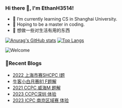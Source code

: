 ### Hi there 👋, I'm EthanH3514!

- 🌱 I’m currently learning CS in Shanghai University.
- 🎈 Hoping to be a master in coding.
- 🧐 想做一些对生活有用的东西

[![Anurag's GitHub stats](https://github-readme-stats.vercel.app/api?username=EthanH3514&show_icons=true&theme=tokyonight)](https://github.com/anuraghazra/github-readme-stats)
[![Top Langs](https://github-readme-stats.vercel.app/api/top-langs/?username=EthanH3514&layout=compact)](https://github.com/anuraghazra/github-readme-stats)

![Welcome](https://www.ipip5.com/ipimg)

### **📝Recent Blogs**
<!-- BLOG-POST-LIST:START -->
- [2022 上海市赛SHCPC I题](https://ethanh3514.github.io/2023/11/23/2022-%E4%B8%8A%E6%B5%B7%E5%B8%82%E8%B5%9BSHCPC-I%E9%A2%98/)
- [牛客小白月赛81 F题解](https://ethanh3514.github.io/2023/11/17/%E7%89%9B%E5%AE%A2%E5%B0%8F%E7%99%BD%E6%9C%88%E8%B5%9B81-F%E9%A2%98%E8%A7%A3/)
- [2021 CCPC 威海M 题解](https://ethanh3514.github.io/2023/11/15/2021-CCPC-%E5%A8%81%E6%B5%B7M-%E9%A2%98%E8%A7%A3/)
- [2023 CCPC深圳 体验](https://ethanh3514.github.io/2023/11/13/2023-CCPC%E6%B7%B1%E5%9C%B3-%E4%BD%93%E9%AA%8C/)
- [2023 ICPC 南京区域赛 体验](https://ethanh3514.github.io/2023/11/07/2023-ICPC-%E5%8D%97%E4%BA%AC%E5%8C%BA%E5%9F%9F%E8%B5%9B-%E4%BD%93%E9%AA%8C/)
<!-- BLOG-POST-LIST:END -->
